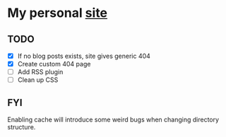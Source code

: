 # My personal [site](https://nielmin.github.io)

## TODO
- [X] If no blog posts exists, site gives generic 404
- [X] Create custom 404 page
- [ ] Add RSS plugin
- [ ] Clean up CSS

## FYI

Enabling cache will introduce some weird bugs when changing directory structure.
